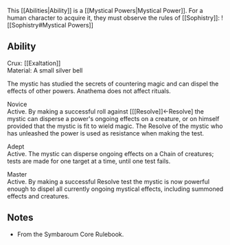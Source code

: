 This [[Abilities|Ability]] is a [[Mystical Powers|Mystical Power]]. For a human character to acquire it, they must observe the rules of [[Sophistry]]:
![[Sophistry#Mystical Powers]]
## Ability
Crux: [[Exaltation]]<br>Material: A small silver bell

The mystic has studied the secrets of countering magic and can dispel the effects of other powers. Anathema does not affect rituals.

Novice<br>Active. By making a successful roll against \[[[Resolve]]←Resolve\] the mystic can disperse a power's ongoing effects on a creature, or on himself provided that the mystic is fit to wield magic. The Resolve of the mystic who has unleashed the power is used as resistance when making the test.

Adept<br>Active. The mystic can disperse ongoing effects on a Chain of creatures; tests are made for one target at a time, until one test fails.

Master<br>Active. By making a successful Resolve test the mystic is now powerful enough to dispel all currently ongoing mystical effects, including summoned effects and creatures.
## Notes
* From the Symbaroum Core Rulebook.